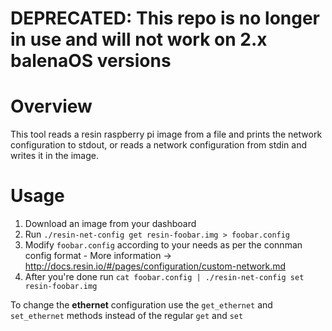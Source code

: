 # DEPRECATED: This repo is no longer in use and will not work on 2.x balenaOS versions 

# Overview

This tool reads a resin raspberry pi image from a file and prints the network configuration to stdout, or reads a network configuration from stdin and writes it in the image.

# Usage

1. Download an image from your dashboard 
2. Run `./resin-net-config get resin-foobar.img > foobar.config`
3. Modify `foobar.config` according to your needs as per the connman config format - More information -> http://docs.resin.io/#/pages/configuration/custom-network.md
4. After you're done run `cat foobar.config | ./resin-net-config set resin-foobar.img`

To change the **ethernet** configuration use the `get_ethernet` and `set_ethernet` methods instead of the regular `get` and `set`
